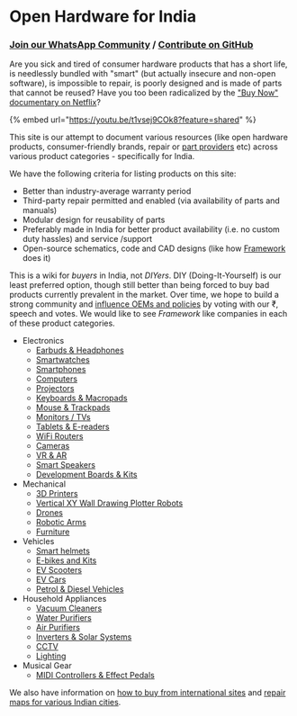 # Open Hardware for India

### [Join our WhatsApp Community](https://chat.whatsapp.com/HVEhZzP3Y0RDZbUMsh37Ro) / [Contribute on GitHub](https://github.com/nileshtrivedi/openhardwareindia/)

Are you sick and tired of consumer hardware products that has a short life, is needlessly bundled with "smart" (but actually insecure and non-open software), is impossible to repair, is poorly designed and is made of parts that cannot be reused? Have you too been radicalized by the ["Buy Now" documentary on Netflix](https://www.netflix.com/watch/81554996)?&#x20;

{% embed url="https://youtu.be/t1vsej9COk8?feature=shared" %}

This site is our attempt to document various resources (like open hardware products, consumer-friendly brands, repair or [part providers](https://findparts.in/) etc) across various product categories - specifically for India.

We have the following criteria for listing products on this site:

* Better than industry-average warranty period
* Third-party repair permitted and enabled (via availability of parts and manuals)
* Modular design for reusability of parts
* Preferably made in India for better product availability (i.e. no custom duty hassles) and service /support
* Open-source schematics, code and CAD designs (like how [Framework](https://frame.work/) does it)

This is a wiki for _buyers_ in India, not _DIYers_. DIY (Doing-It-Yourself) is our least preferred option, though still better than being forced to buy bad products currently prevalent in the market. Over time, we hope to build a strong community and [influence OEMs and policies](https://righttorepairindia.gov.in/) by voting with our ₹,  speech and votes. We would like to see _Framework_ like companies in each of these product categories.

* Electronics
  * [Earbuds & Headphones](electronics/earbuds-and-headphones.md)
  * [Smartwatches](electronics/smartwatches.md)
  * [Smartphones](electronics/smartphones.md)
  * [Computers](electronics/computers.md)
  * [Projectors](electronics/projectors.md)
  * [Keyboards & Macropads](electronics/keyboards-and-macropads.md)
  * [Mouse & Trackpads](electronics/mouse-and-trackpads.md)
  * [Monitors / TVs](electronics/monitors-tvs.md)
  * [Tablets & E-readers](electronics/tablets-and-e-readers.md)
  * [WiFi Routers](electronics/wifi-routers.md)
  * [Cameras](electronics/cameras.md)
  * [VR & AR](electronics/vr-and-ar.md)
  * [Smart Speakers](electronics/smart-speakers.md)
  * [Development Boards & Kits](electronics/development-boards-kits.md)
* Mechanical
  * [3D Printers](mechanical/3d-printers.md)
  * [Vertical XY Wall Drawing Plotter Robots](mechanical/xy-vertical-drawing-plotter.md)
  * [Drones](mechanical/drones.md)
  * [Robotic Arms](mechanical/robotic-arms.md)
  * [Furniture](mechanical/furniture.md)
* Vehicles
  * [Smart helmets](vehicles/smart-helmets.md)
  * [E-bikes and Kits](vehicles/e-bikes-and-kits.md)
  * [EV Scooters](vehicles/ev-scooters.md)
  * [EV Cars](vehicles/ev-cars.md)
  * [Petrol & Diesel Vehicles](vehicles/petrol-and-diesel-vehicles.md)
* Household Appliances
  * [Vacuum Cleaners](household/vacuum-cleaners.md)
  * [Water Purifiers](https://nilesh.gitbook.io/openhardwareindia/household/inverters-and-solar-systems)
  * [Air Purifiers](https://nilesh.gitbook.io/openhardwareindia/household/inverters-and-solar-systems)
  * [Inverters & Solar Systems](https://nilesh.gitbook.io/openhardwareindia/household/inverters-and-solar-systems)
  * [CCTV](https://forms.gle/d3McDANrAKmfffuZ8)
  * [Lighting](https://forms.gle/q4h8q7pc1wRA8nbBA)
* Musical Gear
  * [MIDI Controllers & Effect Pedals](musical-gear/midi-controllers-and-effect-pedals.md)

We also have information on [how to buy from international sites](buying-internationally.md) and [repair maps for various Indian cities](repair-map-for-your-city.md).
